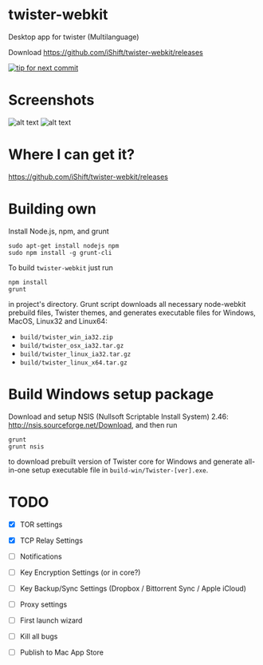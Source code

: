 twister-webkit
==============

Desktop app for twister (Multilanguage)

Download https://github.com/iShift/twister-webkit/releases

[![tip for next commit](https://tip4commit.com/projects/980.svg)](https://tip4commit.com/github/iShift/twister-webkit)

Screenshots
===========
![alt text](https://raw.githubusercontent.com/iShift/twister-webkit/master/screenshots/screenshot_1.png "Screenshot 1")
![alt text](https://raw.githubusercontent.com/iShift/twister-webkit/master/screenshots/screenshot_2.png "Screenshot 2")

Where I can get it?
================
https://github.com/iShift/twister-webkit/releases


Building own
============

Install Node.js, npm, and grunt

    sudo apt-get install nodejs npm
    sudo npm install -g grunt-cli

To build `twister-webkit` just run

    npm install
    grunt

in project's directory. Grunt script downloads all necessary node-webkit prebuild files, Twister themes, and generates
executable files for Windows, MacOS, Linux32 and Linux64:
- `build/twister_win_ia32.zip`
- `build/twister_osx_ia32.tar.gz`
- `build/twister_linux_ia32.tar.gz`
- `build/twister_linux_x64.tar.gz`


Build Windows setup package
===========================

Download and setup NSIS (Nullsoft Scriptable Install System) 2.46: http://nsis.sourceforge.net/Download, and then run

    grunt
    grunt nsis

to download prebuilt version of Twister core for Windows and generate all-in-one setup executable file in
`build-win/Twister-[ver].exe`.

TODO
===========================
- [X] TOR settings
- [X] TCP Relay Settings
- [ ] Notifications
- [ ] Key Encryption Settings (or in core?)
- [ ] Key Backup/Sync Settings (Dropbox / Bittorrent Sync / Apple iCloud)
- [ ] Proxy settings
- [ ] First launch wizard 
- [ ] Kill all bugs
- [ ] Publish to Mac App Store

